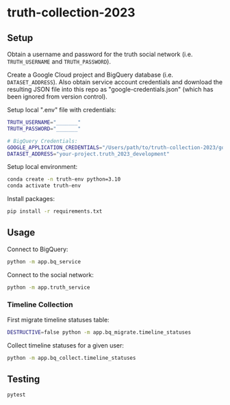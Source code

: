 # truth-collection-2023

## Setup

Obtain a username and password for the truth social network (i.e. `TRUTH_USERNAME` and `TRUTH_PASSWORD`).

Create a Google Cloud project and BigQuery database (i.e. `DATASET_ADDRESS`). Also obtain service account credentials and download the resulting JSON file into this repo as "google-credentials.json" (which has been ignored from version control).

Setup local ".env" file with credentials:

```sh
TRUTH_USERNAME="_______"
TRUTH_PASSWORD="_______"

# BigQuery Credentials:
GOOGLE_APPLICATION_CREDENTIALS="/Users/path/to/truth-collection-2023/google-credentials.json"
DATASET_ADDRESS="your-project.truth_2023_development"
```

Setup local environment:

```sh
conda create -n truth-env python=3.10
conda activate truth-env
```

Install packages:

```sh
pip install -r requirements.txt
```

## Usage

Connect to BigQuery:

```sh
python -m app.bq_service
```

Connect to the social network:

```sh
python -m app.truth_service
```

### Timeline Collection

First migrate timeline statuses table:

```sh
DESTRUCTIVE=false python -m app.bq_migrate.timeline_statuses
```

Collect timeline statuses for a given user:

```sh
python -m app.bq_collect.timeline_statuses
```

## Testing

```sh
pytest
```
